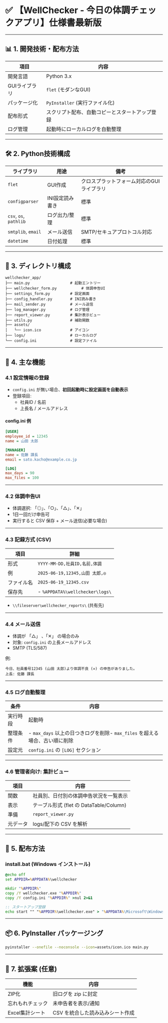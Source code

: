 
# ✅ 【WellChecker - 今日の体調チェックアプリ】仕様書最新版

---

## 📊 1. 開発技術・配布方法

| 項目       | 内容                      |
| -------- | ----------------------- |
| 開発言語     | Python 3.x              |
| GUIライブラリ | `flet` (モダンなGUI)        |
| パッケージ化   | `PyInstaller` (実行ファイル化) |
| 配布形式     | スクリプト配布、自動コピーとスタートアップ登録 |
| ログ管理     | 起動時にローカルログを自動整理         |

---

## 🛠️ 2. Python技術構成

| ライブラリ                  | 用途        | 備考                     |
| ---------------------- | --------- | ---------------------- |
| `flet`                 | GUI作成     | クロスプラットフォーム対応のGUIライブラリ |
| `configparser`         | INI設定読み書き | 標準                     |
| `csv`, `os`, `pathlib` | ログ出力/整理   | 標準                     |
| `smtplib`, `email`     | メール送信     | SMTP/セキュアプロトコル対応       |
| `datetime`             | 日付処理      | 標準                     |

---

## 📁 3. ディレクトリ構成

```
wellchecker_app/
├── main.py                  # 起動エントリー
├── wellchecker_form.py           # 体調申告UI
├── settings_form.py         # 設定画面
├── config_handler.py        # INI読み書き
├── mail_sender.py           # メール送信
├── log_manager.py           # ログ管理
├── report_viewer.py         # 集計表示ビュー
├── utils.py                 # 補助関数
├── assets/
│   └── icon.ico             # アイコン
├── logs/                    # ローカルログ
└── config.ini               # 設定ファイル
```

---

## 📅 4. 主な機能

### 4.1 設定情報の登録

- `config.ini` が無い場合、**初回起動時に設定画面を自動表示**
- 登録項目:
  - 社員ID / 名前
  - 上長名 / メールアドレス

#### config.ini 例

```ini
[USER]
employee_id = 12345
name = 山田 太郎

[MANAGER]
name = 佐藤 課長
email = sato.kacho@example.co.jp

[LOG]
max_days = 90
max_files = 100
```

---

### 4.2 体調申告UI

- 体調選択: 「◎」、「○」、「△」、「✕」
- 1日一回だけ申告可
- 実行すると CSV 保存 + メール送信(必要な場合)

---

### 4.3 記録方式 (CSV)

| 項目    | 詳細                                 |
| ----- | ---------------------------------- |
| 形式    | `YYYY-MM-DD,社員ID,名前,体調`            |
| 例     | `2025-06-19,12345,山田 太郎,◎`         |
| ファイル名 | `2025-06-19_12345.csv`             |
| 保存先   | - `%APPDATA%\wellchecker\logs\` |

- `\\fileserver\wellchecker_reports\` (共有先)

---

### 4.4 メール送信

- 体調が 「△」 、「✕」 の場合のみ
- 対象: `config.ini` の上長メールアドレス
- SMTP (TLS/587)

例:

```
今日、社員番号12345 (山田 太郎)より体調不良 (✕) の申告がありました。
上長: 佐藤 課長
```

---

### 4.5 ログ自動整理

| 条件   | 内容                                                  |
| ---- | --------------------------------------------------- |
| 実行時段 | 起動時                                                 |
| 整理条件 | - `max_days` 以上の日つきログを削除- `max_files` を超える場合、古い順に削除 |
| 設定元  | `config.ini` の `[LOG]` セクション                        |

---

### 4.6 管理者向け: 集計ビュー

| 項目   | 内容                               |
| ---- | -------------------------------- |
| 関数   | 社員別、日付別の体調申告状況を一覧表示              |
| 表示   | テーブル形式 (flet の DataTable/Column) |
| 準備   | `report_viewer.py`               |
| 元データ | logs/配下の CSV を解析                 |

---

## 🚀 5. 配布方法

### install.bat (Windows インストール)

```bat
@echo off
set APPDIR=%APPDATA%\wellchecker

mkdir "%APPDIR%"
copy /Y wellchecker.exe "%APPDIR%"
copy /Y config.ini "%APPDIR%" >nul 2>&1

:: スタートアップ登録
echo start "" "%APPDIR%\wellchecker.exe" > "%APPDATA%\Microsoft\Windows\Start Menu\Programs\Startup\start_wellchecker.bat"
```

---

## 📦 6. PyInstaller パッケージング

```bash
pyinstaller --onefile --noconsole --icon=assets/icon.ico main.py
```

---

## 🔄 7. 拡張案 (任意)

| 機能         | 内容                 |
| ---------- | ------------------ |
| ZIP化       | 旧ログを zip に封定       |
| 忘れもれチェック   | 未申告者を表示/通知         |
| Excel集計シート | CSV を統合した読み込みシート作成 |
